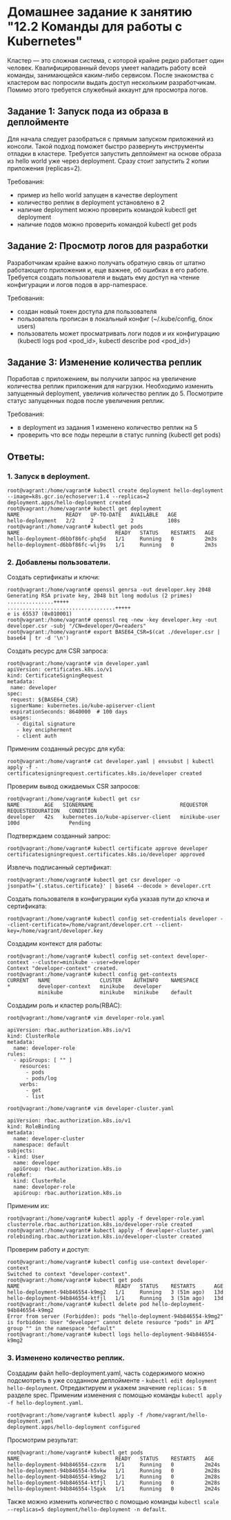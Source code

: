 # Домашнее задание к занятию "12.2 Команды для работы с Kubernetes"
Кластер — это сложная система, с которой крайне редко работает один человек. Квалифицированный devops умеет наладить работу всей команды, занимающейся каким-либо сервисом.
После знакомства с кластером вас попросили выдать доступ нескольким разработчикам. Помимо этого требуется служебный аккаунт для просмотра логов.

## Задание 1: Запуск пода из образа в деплойменте
Для начала следует разобраться с прямым запуском приложений из консоли. Такой подход поможет быстро развернуть инструменты отладки в кластере. Требуется запустить деплоймент на основе образа из hello world уже через deployment. Сразу стоит запустить 2 копии приложения (replicas=2). 

Требования:
 * пример из hello world запущен в качестве deployment
 * количество реплик в deployment установлено в 2
 * наличие deployment можно проверить командой kubectl get deployment
 * наличие подов можно проверить командой kubectl get pods


## Задание 2: Просмотр логов для разработки
Разработчикам крайне важно получать обратную связь от штатно работающего приложения и, еще важнее, об ошибках в его работе. 
Требуется создать пользователя и выдать ему доступ на чтение конфигурации и логов подов в app-namespace.

Требования: 
 * создан новый токен доступа для пользователя
 * пользователь прописан в локальный конфиг (~/.kube/config, блок users)
 * пользователь может просматривать логи подов и их конфигурацию (kubectl logs pod <pod_id>, kubectl describe pod <pod_id>)


## Задание 3: Изменение количества реплик 
Поработав с приложением, вы получили запрос на увеличение количества реплик приложения для нагрузки. Необходимо изменить запущенный deployment, увеличив количество реплик до 5. Посмотрите статус запущенных подов после увеличения реплик. 

Требования:
 * в deployment из задания 1 изменено количество реплик на 5
 * проверить что все поды перешли в статус running (kubectl get pods)

## Ответы:
### 1. Запуск в deployment.
```
root@vagrant:/home/vagrant# kubectl create deployment hello-deployment --image=k8s.gcr.io/echoserver:1.4 --replicas=2
deployment.apps/hello-deployment created
root@vagrant:/home/vagrant# kubectl get deployment
NAME               READY   UP-TO-DATE   AVAILABLE   AGE
hello-deployment   2/2     2            2           108s
root@vagrant:/home/vagrant# kubectl get pods
NAME                               READY   STATUS    RESTARTS   AGE
hello-deployment-d6bbf86fc-phq5d   1/1     Running   0          2m3s
hello-deployment-d6bbf86fc-wlj9s   1/1     Running   0          2m3s
```

### 2. Добавлены пользователи.
Создать сертификаты и ключи:
```
root@vagrant:/home/vagrant# openssl genrsa -out developer.key 2048
Generating RSA private key, 2048 bit long modulus (2 primes)
...............+++++
...................................+++++
e is 65537 (0x010001)
root@vagrant:/home/vagrant# openssl req -new -key developer.key -out developer.csr -subj "/CN=developer/O=readers"
root@vagrant:/home/vagrant# export BASE64_CSR=$(cat ./developer.csr | base64 | tr -d '\n')
```
Создать ресурс для CSR запроса:
```
root@vagrant:/home/vagrant# vim developer.yaml
apiVersion: certificates.k8s.io/v1
kind: CertificateSigningRequest
metadata:
 name: developer
spec:
 request: ${BASE64_CSR}
 signerName: kubernetes.io/kube-apiserver-client
 expirationSeconds: 8640000  # 100 days
 usages:
   - digital signature
   - key encipherment
   - client auth
```
Применим созданный ресурс для куба:
```
root@vagrant:/home/vagrant# cat developer.yaml | envsubst | kubectl apply -f -
certificatesigningrequest.certificates.k8s.io/developer created
```

Проверим вывод ожидаемых CSR запросов:
```
root@vagrant:/home/vagrant# kubectl get csr
NAME        AGE   SIGNERNAME                            REQUESTOR       REQUESTEDDURATION   CONDITION
developer   42s   kubernetes.io/kube-apiserver-client   minikube-user   100d                Pending
```

Подтверждаем созданный запрос:
```
root@vagrant:/home/vagrant# kubectl certificate approve developer
certificatesigningrequest.certificates.k8s.io/developer approved
```

Извлечь подписанный сертификат:
```
root@vagrant:/home/vagrant# kubectl get csr developer -o jsonpath='{.status.certificate}' | base64 --decode > developer.crt
```

Создать пользователя в конфигурации куба указав пути до ключа и сертификата:
```
root@vagrant:/home/vagrant# kubectl config set-credentials developer --client-certificate=/home/vagrant/developer.crt --client-key=/home/vagrant/developer.key
```

Создадим контекст для работы:
```
root@vagrant:/home/vagrant# kubectl config set-context developer-context --cluster=minikube --user=developer
Context "developer-context" created.
root@vagrant:/home/vagrant# kubectl config get-contexts
CURRENT   NAME                CLUSTER    AUTHINFO    NAMESPACE
*         developer-context   minikube   developer
          minikube            minikube   minikube    default
```

Создадим роль и кластер роль(RBAC):
```
root@vagrant:/home/vagrant# vim developer-role.yaml
```
```
apiVersion: rbac.authorization.k8s.io/v1
kind: ClusterRole
metadata:
  name: developer-role
rules:
  - apiGroups: [ "" ]
    resources:
      - pods
      - pods/log
    verbs:
      - get
      - list
```
```
root@vagrant:/home/vagrant# vim developer-cluster.yaml
```
```
apiVersion: rbac.authorization.k8s.io/v1
kind: RoleBinding
metadata:
  name: developer-cluster
  namespace: default
subjects:
- kind: User
  name: developer
  apiGroup: rbac.authorization.k8s.io
roleRef:
  kind: ClusterRole
  name: developer-role
  apiGroup: rbac.authorization.k8s.io
```

Применим их:
```
root@vagrant:/home/vagrant# kubectl apply -f developer-role.yaml
clusterrole.rbac.authorization.k8s.io/developer-role created
root@vagrant:/home/vagrant# kubectl apply -f developer-cluster.yaml
rolebinding.rbac.authorization.k8s.io/developer-cluster created
```

Проверим работу и доступ:
```
root@vagrant:/home/vagrant# kubectl config use-context developer-context
Switched to context "developer-context".
root@vagrant:/home/vagrant# kubectl get pods
NAME                               READY   STATUS    RESTARTS      AGE
hello-deployment-94b846554-k9mg2   1/1     Running   3 (51m ago)   13d
hello-deployment-94b846554-ktfjl   1/1     Running   3 (51m ago)   13d
root@vagrant:/home/vagrant# kubectl delete pod hello-deployment-94b846554-k9mg2
Error from server (Forbidden): pods "hello-deployment-94b846554-k9mg2" is forbidden: User "developer" cannot delete resource "pods" in API group "" in the namespace "default"
root@vagrant:/home/vagrant# kubectl logs hello-deployment-94b846554-k9mg2
```

### 3. Изменено количество реплик.
Создадим файл hello-deployment.yaml, часть содержимого можно подсмотреть в уже созданном деплойменте - `kubectl edit deployment hello-deployment`. Отредактируем и укажем значение `replicas: 5` в разделе spec. Применим изменения с помощью команды `kubectl apply -f hello-deployment.yaml`.
```
root@vagrant:/home/vagrant# kubectl apply -f /home/vagrant/hello-deployment.yaml
deployment.apps/hello-deployment configured
```
Просмотрим результат:
```
root@vagrant:/home/vagrant# kubectl get pods
NAME                               READY   STATUS    RESTARTS   AGE
hello-deployment-94b846554-czxrm   1/1     Running   0          2m24s
hello-deployment-94b846554-h5vkw   1/1     Running   0          2m28s
hello-deployment-94b846554-k9mg2   1/1     Running   0          2m28s
hello-deployment-94b846554-ktfjl   1/1     Running   0          2m28s
hello-deployment-94b846554-l5gxk   1/1     Running   0          2m24s
```
Также можно изменить количество с помощью команды `kubectl scale --replicas=5 deployment/hello-deployment -n default`.

